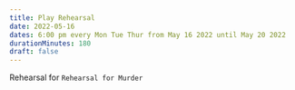 ```yaml
---
title: Play Rehearsal
date: 2022-05-16
dates: 6:00 pm every Mon Tue Thur from May 16 2022 until May 20 2022
durationMinutes: 180
draft: false
---
```

Rehearsal for `Rehearsal for Murder`
